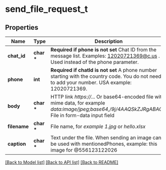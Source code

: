# send_file_request_t

## Properties
Name | Type | Description | Notes
------------ | ------------- | ------------- | -------------
**chat_id** | **char \*** | **Required if phone is not set**  Chat ID from the message list. Examples: 12020721369@c.us . Used instead of the phone parameter. | [optional] 
**phone** | **int** | **Required if chatId is not set**  A phone number starting with the country code. You do not need to add your number.   USA example: 12020721369. | [optional] 
**body** | **char \*** | HTTP link *https://...*  Or base64-encoded file with mime data, for example *data:image/jpeg;base64,/9j/4AAQSkZJRgABAQ...*   File in form-data input field | 
**filename** | **char \*** | File name, for *example 1.jpg* or *hello.xlsx* | 
**caption** | **char \*** | Text under the file. When sending an image сan be used with mentionedPhones, example: this image for @556123122026 | [optional] 

[[Back to Model list]](../README.md#documentation-for-models) [[Back to API list]](../README.md#documentation-for-api-endpoints) [[Back to README]](../README.md)


